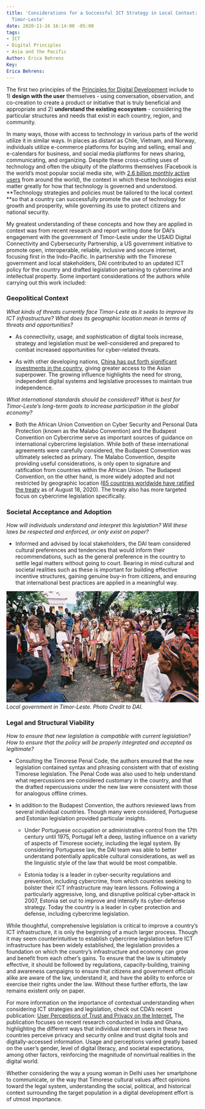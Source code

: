 ```yaml
---
title: 'Considerations for a Successful ICT Strategy in Local Context: Lessons from
  Timor-Leste'
date: 2020-11-16 16:14:00 -05:00
tags:
- ICT
- Digital Principles
- Asia and the Pacific
Author: Erica Behrens
Key: 
Erica Behrens: 
---
```


The first two principles of the [Principles for Digital Development](https://digitalprinciples.org/principles/) include to 1) **design with the user** themselves - using conversation, observation, and co-creation to create a product or initiative that is truly beneficial and appropriate and 2) **understand the existing ecosystem** - considering the particular structures and needs that exist in each country, region, and community.

In many ways, those with access to technology in various parts of the world utilize it in similar ways. In places as distant as Chile, Vietnam, and Norway, individuals utilize e-commerce platforms for buying and selling, email and e-calendars for business, and social media platforms for news sharing, communicating, and organizing. Despite these cross-cutting uses of technology and often the ubiquity of the platforms themselves (Facebook is the world’s most popular social media site, with [2.6 billion monthly active users](https://www.statista.com/statistics/268136/top-15-countries-based-on-number-of-facebook-users/) from around the world), the context in which these technologies exist matter greatly for how that technology is governed and understood. \*\*Technology strategies and policies must be tailored to the local context \*\*so that a country can successfully promote the use of technology for growth and prosperity, while governing its use to protect citizens and national security.

**<!--more-->**

My greatest understanding of these concepts and how they are applied in context was from recent research and report writing done for DAI’s engagement with the government of Timor-Leste under the USAID Digital Connectivity and Cybersecurity Partnership, a US government initiative to promote open, interoperable, reliable, inclusive and secure internet, focusing first in the Indo-Pacific. In partnership with the Timorese government and local stakeholders, DAI contributed to an updated ICT policy for the country and drafted legislation pertaining to cybercrime and intellectual property. Some important considerations of the authors while carrying out this work included:

### **Geopolitical Context**

*What kinds of threats currently face Timor-Leste as it seeks to improve its ICT infrastructure? What does its geographic location mean in terms of threats and opportunities?*

* As connectivity, usage, and sophistication of digital tools increase, strategy and legislation must be well-considered and prepared to combat increased opportunities for cyber-related threats.

* As with other developing nations, [China has put forth significant investments in the country](https://nsc.crawford.anu.edu.au/department-news/14169/chinese-influence-timor-leste-cause-concern), giving greater access to the Asian superpower. The growing influence highlights the need for strong, independent digital systems and legislative processes to maintain true independence.

*What international standards should be considered? What is best for Timor-Leste’s long-term goals to increase participation in the global economy?*

* Both the African Union Convention on Cyber Security and Personal Data Protection (known as the Malabo Convention) and the Budapest Convention on Cybercrime serve as important sources of guidance on international cybercrime legislation. While both of these international agreements were carefully considered, the Budapest Convention was ultimately selected as primary. The Malabo Convention, despite providing useful considerations, is only open to signature and ratification from countries within the African Union. The Budapest Convention, on the other hand, is more widely adopted and not restricted by geographic location ([65 countries worldwide have ratified the treaty](https://www.coe.int/en/web/conventions/full-list/-/conventions/treaty/185/signatures?p_auth=OvMCDZlC) as of August 18, 2020). The treaty also has more targeted focus on cybercrime legislation specifically.

### **Societal Acceptance and Adoption**

*How will individuals understand and interpret this legislation? Will these laws be respected and enforced, or only exist on paper?*

* Informed and advised by local stakeholders, the DAI team considered cultural preferences and tendencies that would inform their recommendations, such as the general preference in the country to settle legal matters without going to court. Bearing in mind cultural and societal realities such as these is important for building effective incentive structures, gaining genuine buy-in from citizens, and ensuring that international best practices are applied in a meaningful way.

![local govt in e timor-732e3d.jpg](/uploads/local%20govt%20in%20e%20timor-732e3d.jpg)*Local government in Timor-Leste. Photo Credit to DAI.*

### **Legal and Structural Viability**

*How to ensure that new legislation is compatible with current legislation? How to ensure that the policy will be properly integrated and accepted as legitimate?*

* Consulting the Timorese Penal Code, the authors ensured that the new legislation contained syntax and phrasing consistent with that of existing Timorese legislation. The Penal Code was also used to help understand what repercussions are considered customary in the country, and that the drafted repercussions under the new law were consistent with those for analogous offline crimes.

* In addition to the Budapest Convention, the authors reviewed laws from several individual countries. Though many were considered, Portuguese and Estonian legislation provided particular insights.

  * Under Portuguese occupation or administrative control from the 17th century until 1975, Portugal left a deep, lasting influence on a variety of aspects of Timorese society, including the legal system. By considering Portuguese law, the DAI team was able to better understand potentially applicable cultural considerations, as well as the linguistic style of the law that would be most compatible.

  * Estonia today is a leader in cyber-security regulations and prevention, including cybercrime, from which countries seeking to bolster their ICT infrastructure may learn lessons. Following a particularly aggressive, long, and disruptive political cyber-attack in 2007, Estonia set out to improve and intensify its cyber-defense strategy. Today the country is a leader in cyber protection and defense, including cybercrime legislation.

While thoughtful, comprehensive legislation is critical to improve a country’s ICT infrastructure, it is only the beginning of a much larger process. Though it may seem counterintuitive to establish cybercrime legislation before ICT infrastructure has been widely established, the legislation provides a foundation on which the country’s infrastructure and economy can grow and benefit from each other’s gains. To ensure that the law is ultimately effective, it should be followed by regulations, capacity-building, training and awareness campaigns to ensure that citizens and government officials alike are aware of the law, understand it, and have the ability to enforce or exercise their rights under the law. Without these further efforts, the law remains existent only on paper.

For more information on the importance of contextual understanding when considering ICT strategies and legislation, check out CDA’s recent publication: [User Perceptions of Trust and Privacy on the Internet.](https://www.dai.com/fi-cyber-user-trust.pdf) The publication focuses on recent research conducted in India and Ghana, highlighting the different ways that individual internet users in these two countries perceive privacy and security online and trust digital tools and digitally-accessed information. Usage and perceptions varied greatly based on the user’s gender, level of digital literacy, and societal expectations, among other factors, reinforcing the magnitude of nonvirtual realities in the digital world.

Whether considering the way a young woman in Delhi uses her smartphone to communicate, or the way that Timorese cultural values affect opinions toward the legal system, understanding the social, political, and historical context surrounding the target population in a digital development effort is of utmost importance.